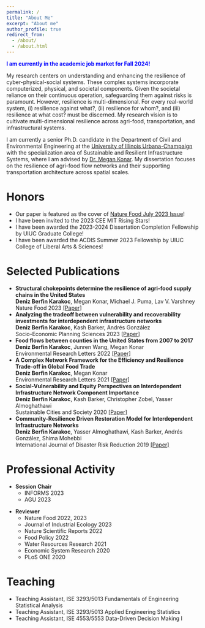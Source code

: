 ```yaml
---
permalink: /
title: "About Me"
excerpt: "About me"
author_profile: true
redirect_from: 
  - /about/
  - /about.html
---
```


<p style="color:blue;"> <b> I am currently in the academic job market for Fall 2024! </b> </p> 

My research centers on understanding and enhancing the resilience of cyber-physical-social systems. These complex systems incorporate computerized, physical, and societal components. Given the societal reliance on their continuous operation, safeguarding them against risks is paramount. However, resilience is multi-dimensional. For every real-world system, (i) resilience against what?, (ii) resilience for whom?, and (iii) resilience at what cost? must be discerned. My research vision is to cultivate multi-dimensional resilience across agri-food, transportation, and infrastructural systems.

I am currently a senior Ph.D. candidate in the Department of Civil and Environmental Engineering at the [University of Illinois Urbana-Champaign](https://cee.illinois.edu/) with the specialization area of Sustainable and Resilient Infrastructure Systems, where I am advised by [Dr. Megan Konar](https://mkonar.cee.illinois.edu/). My dissertation focuses on the resilience of agri-food flow networks and their supporting transportation architecture across spatial scales.


Honors
============
<ul>
	<li>
		Our paper is featured as the cover of <a href='https://www.nature.com/natfood/volumes/4/issues/7'>Nature Food July 2023 Issue</a>!
	</li>
	<li>
		I have been invited to the 2023 CEE MIT Rising Stars!
	</li>
	<li>
		I have been awarded the 2023-2024 Dissertation Completion Fellowship by UIUC Graduate College!
	</li>
	<li>
		I have been awarded the ACDIS Summer 2023 Fellowship by UIUC College of Liberal Arts & Sciences!
	</li>
</ul>



Selected Publications
============
<ul>
	<li><b>Structural chokepoints determine the resilience of agri-food supply chains in the United States</b>
			<br/>
			<b>Deniz Berfin Karakoc</b>, Megan Konar, Michael J. Puma, Lav V. Varshney
			<br/>
			Nature Food 2023 <a href='https://www.nature.com/articles/s43016-023-00793-y'>[Paper]</a> <br/>
	</li>
	<li><b>Analyzing the tradeoff between vulnerability and recoverability investments for interdependent infrastructure networks</b>
			<br/>
			<b>Deniz Berfin Karakoc</b>, Kash Barker, Andrés González
			<br/>
			Socio-Economic Planning Sciences 2023 <a href='https://www.sciencedirect.com/science/article/abs/pii/S0038012123000010?casa_token=uMi7WdvYP2kAAAAA:MjgPDiT5YmwB4TWxW1SWafYpwJCUfKTgKTjacJ_X4TWAFbAxtHiLvlJSD9XJBPAult0Sdu0pfdU'>[Paper]</a> <br/>
	</li>
	<li><b>Food flows between counties in the United States from 2007 to 2017</b>
			<br/>
			<b>Deniz Berfin Karakoc</b>, Junren Wang, Megan Konar
			<br/>
			Environmental Research Letters 2022 <a href='https://iopscience.iop.org/article/10.1088/1748-9326/ac5270/meta'>[Paper]</a> <br/>
	</li>
	<li><b>A Complex Network Framework for the Efficiency and Resilience Trade-off in Global Food Trade</b>
			<br/>
			<b>Deniz Berfin Karakoc</b>, Megan Konar
			<br/>
			Environmental Research Letters 2021 <a href='https://iopscience.iop.org/article/10.1088/1748-9326/ac1a9b/meta'>[Paper]</a> <br/>
	</li>
	<li><b>Social-Vulnerability and Equity Perspectives on Interdependent Infrastructure Network Component Importance</b>
			<br/>
			<b>Deniz Berfin Karakoc</b>, Kash Barker, Christopher Zobel, Yasser Almoghathawi
			<br/>
			Sustainable Cities and Society 2020 <a href='https://www.sciencedirect.com/science/article/abs/pii/S2210670720300597?casa_token=YTMRnz10gDYAAAAA:cSyn5DfM-gb1xXnZqBUnxOheHXuqlEUwuvRt4lycL3fVoSJzd0Ex0FjJ3yIoTYGVN0782_d0PSU'>[Paper]</a> <br/>
	</li>
	<li><b>Community-Resilience Driven Restoration Model for Interdependent Infrastructure Networks</b>
			<br/>
			<b>Deniz Berfin Karakoc</b>, Yasser Almoghathawi, Kash Barker, Andrés González, Shima Mohebbi
			<br/>
			International Journal of Disaster Risk Reduction 2019 <a href='https://www.sciencedirect.com/science/article/abs/pii/S2212420919301992?casa_token=VcaM_PW11GQAAAAA:6g7OtHFHLaPzRMJJXnZTVukaPNwu0vSyS1gjbKsMlinA1JuOOMWCdBwr6REDcdLThXkumiOpllo'>[Paper]</a> <br/>
	</li>
</ul>





Professional Activity
==============
<ul>
	<li>
		<b>Session Chair</b>
		<ul>
			<li>
				INFORMS 2023
			</li>
			<li>
				AGU 2023
			</li>
		</ul>
	</li>
</ul>
<ul>
	<li>
		<b>Reviewer</b>
		<ul>
			<li>
				Nature Food 2022, 2023
			</li>
			<li>
				Journal of Industrial Ecology 2023
			</li>
			<li>
				Nature Scientific Reports 2022
			</li>
			<li>
				Food Policy 2022
			</li>
			<li>
				Water Resources Research 2021
			</li>
			<li>
				Economic System Research 2020
			</li>
			<li>
				PLoS ONE 2020
			</li>
		</ul>
	</li>
</ul>




	
Teaching
========
<ul>
	<li>
		Teaching Assistant, ISE 3293/5013 Fundamentals of Engineering Statistical Analysis
	</li>
	<li>
		Teaching Assistant, ISE 3293/5013 Applied Engineering Statistics		
	</li>
	<li>
		Teaching Assistant, ISE 4553/5553 Data-Driven Decision Making I		
	</li>
</ul>



<!-- excerpt: 'This paper is about the number 1. The number 2 is left for future work.' -->
<!-- date: 2019-11-01 -->
<!-- venue: 'IEEE InfoCom 2020' -->
<!-- paperurl: 'http://academicpages.github.io/files/paper1.pdf'
citation: 'Your Name, You. (2009). &quot;Paper Title Number 1.&quot; <i>Journal 1</i>. 1(1).' -->
<!-- --- -->

<!-- This is the front page of a website that is powered by the [academicpages template](https://github.com/academicpages/academicpages.github.io) and hosted on GitHub pages. [GitHub pages](https://pages.github.com) is a free service in which websites are built and hosted from code and data stored in a GitHub repository, automatically updating when a new commit is made to the respository. This template was forked from the [Minimal Mistakes Jekyll Theme](https://mmistakes.github.io/minimal-mistakes/) created by Michael Rose, and then extended to support the kinds of content that academics have: publications, talks, teaching, a portfolio, blog posts, and a dynamically-generated CV. You can fork [this repository](https://github.com/academicpages/academicpages.github.io) right now, modify the configuration and markdown files, add your own PDFs and other content, and have your own site for free, with no ads! An older version of this template powers my own personal website at [stuartgeiger.com](http://stuartgeiger.com), which uses [this Github repository](https://github.com/staeiou/staeiou.github.io).

A data-driven personal website
======
Like many other Jekyll-based GitHub Pages templates, academicpages makes you separate the website's content from its form. The content & metadata of your website are in structured markdown files, while various other files constitute the theme, specifying how to transform that content & metadata into HTML pages. You keep these various markdown (.md), YAML (.yml), HTML, and CSS files in a public GitHub repository. Each time you commit and push an update to the repository, the [GitHub pages](https://pages.github.com/) service creates static HTML pages based on these files, which are hosted on GitHub's servers free of charge.

Many of the features of dynamic content management systems (like Wordpress) can be achieved in this fashion, using a fraction of the computational resources and with far less vulnerability to hacking and DDoSing. You can also modify the theme to your heart's content without touching the content of your site. If you get to a point where you've broken something in Jekyll/HTML/CSS beyond repair, your markdown files describing your talks, publications, etc. are safe. You can rollback the changes or even delete the repository and start over -- just be sure to save the markdown files! Finally, you can also write scripts that process the structured data on the site, such as [this one](https://github.com/academicpages/academicpages.github.io/blob/master/talkmap.ipynb) that analyzes metadata in pages about talks to display [a map of every location you've given a talk](https://academicpages.github.io/talkmap.html).

Getting started
======
1. Register a GitHub account if you don't have one and confirm your e-mail (required!)
1. Fork [this repository](https://github.com/academicpages/academicpages.github.io) by clicking the "fork" button in the top right. 
1. Go to the repository's settings (rightmost item in the tabs that start with "Code", should be below "Unwatch"). Rename the repository "[your GitHub username].github.io", which will also be your website's URL.
1. Set site-wide configuration and create content & metadata (see below -- also see [this set of diffs](http://archive.is/3TPas) showing what files were changed to set up [an example site](https://getorg-testacct.github.io) for a user with the username "getorg-testacct")
1. Upload any files (like PDFs, .zip files, etc.) to the files/ directory. They will appear at https://[your GitHub username].github.io/files/example.pdf.  
1. Check status by going to the repository settings, in the "GitHub pages" section

Site-wide configuration
------
The main configuration file for the site is in the base directory in [_config.yml](https://github.com/academicpages/academicpages.github.io/blob/master/_config.yml), which defines the content in the sidebars and other site-wide features. You will need to replace the default variables with ones about yourself and your site's github repository. The configuration file for the top menu is in [_data/navigation.yml](https://github.com/academicpages/academicpages.github.io/blob/master/_data/navigation.yml). For example, if you don't have a portfolio or blog posts, you can remove those items from that navigation.yml file to remove them from the header. 

Create content & metadata
------
For site content, there is one markdown file for each type of content, which are stored in directories like _publications, _talks, _posts, _teaching, or _pages. For example, each talk is a markdown file in the [_talks directory](https://github.com/academicpages/academicpages.github.io/tree/master/_talks). At the top of each markdown file is structured data in YAML about the talk, which the theme will parse to do lots of cool stuff. The same structured data about a talk is used to generate the list of talks on the [Talks page](https://academicpages.github.io/talks), each [individual page](https://academicpages.github.io/talks/2012-03-01-talk-1) for specific talks, the talks section for the [CV page](https://academicpages.github.io/cv), and the [map of places you've given a talk](https://academicpages.github.io/talkmap.html) (if you run this [python file](https://github.com/academicpages/academicpages.github.io/blob/master/talkmap.py) or [Jupyter notebook](https://github.com/academicpages/academicpages.github.io/blob/master/talkmap.ipynb), which creates the HTML for the map based on the contents of the _talks directory).

**Markdown generator**

I have also created [a set of Jupyter notebooks](https://github.com/academicpages/academicpages.github.io/tree/master/markdown_generator
) that converts a CSV containing structured data about talks or presentations into individual markdown files that will be properly formatted for the academicpages template. The sample CSVs in that directory are the ones I used to create my own personal website at stuartgeiger.com. My usual workflow is that I keep a spreadsheet of my publications and talks, then run the code in these notebooks to generate the markdown files, then commit and push them to the GitHub repository.

How to edit your site's GitHub repository
------
Many people use a git client to create files on their local computer and then push them to GitHub's servers. If you are not familiar with git, you can directly edit these configuration and markdown files directly in the github.com interface. Navigate to a file (like [this one](https://github.com/academicpages/academicpages.github.io/blob/master/_talks/2012-03-01-talk-1.md) and click the pencil icon in the top right of the content preview (to the right of the "Raw | Blame | History" buttons). You can delete a file by clicking the trashcan icon to the right of the pencil icon. You can also create new files or upload files by navigating to a directory and clicking the "Create new file" or "Upload files" buttons. 

Example: editing a markdown file for a talk
![Editing a markdown file for a talk](/images/editing-talk.png)

For more info
------
More info about configuring academicpages can be found in [the guide](https://academicpages.github.io/markdown/). The [guides for the Minimal Mistakes theme](https://mmistakes.github.io/minimal-mistakes/docs/configuration/) (which this theme was forked from) might also be helpful.
 -->
